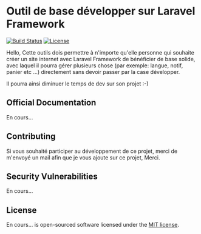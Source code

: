 # Outil de base développer sur Laravel Framework

[![Build Status](https://travis-ci.org/laravel/framework.svg)](https://travis-ci.org/laravel/framework)
[![License](https://poser.pugx.org/laravel/framework/license.svg)](https://packagist.org/packages/laravel/framework)

Hello, Cette outils dois permettre à n'importe qu'elle personne qui souhaite créer un site internet avec Laravel Framework
de bénéficier de base solide, avec laquel il pourra gérer plusieurs chose (par exemple: langue, notif, panier etc ...) directement
sans devoir passer par la case développer.

Il pourra ainsi diminuer le temps de dev sur son projet :-)

## Official Documentation

En cours...

## Contributing

Si vous souhaité participer au développement de ce projet, merci de m'envoyé un mail afin que je vous ajoute sur ce projet,
Merci.

## Security Vulnerabilities

En cours...

## License

En cours... is open-sourced software licensed under the [MIT license](http://opensource.org/licenses/MIT).